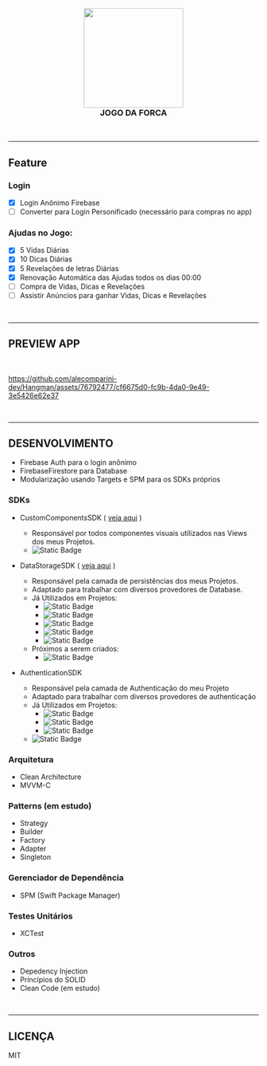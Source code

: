 <h3 align="center">
  <br>
  <img src="https://github.com/alecomparini-dev/Hangman/assets/76792477/8e48cbff-5d0e-4830-8576-a36aa99f4c2e" width="200">
  <br>
  JOGO DA FORCA
  <br>
</h3>

<br>

---
## Feature

### Login
- [x] Login Anônimo Firebase
- [ ] Converter para Login Personificado (necessário para compras no app)

### Ajudas no Jogo:
- [x] 5 Vidas Diárias
- [x] 10 Dicas Diárias
- [x] 5 Revelações de letras Diárias
- [x] Renovação Automática das Ajudas todos os dias 00:00
- [ ] Compra de Vidas, Dicas e Revelações
- [ ] Assistir Anúncios para ganhar Vidas, Dicas e Revelações

<br>

---
## PREVIEW APP

<br>

https://github.com/alecomparini-dev/Hangman/assets/76792477/cf6675d0-fc9b-4da0-9e49-3e5426e62e37

<br>

---
## DESENVOLVIMENTO
- Firebase Auth para o login anônimo
- FirebaseFirestore para Database
- Modularização usando Targets e SPM para os SDKs próprios

### SDKs 
- CustomComponentsSDK ( [veja aqui](https://github.com/alecomparini-dev/CustomComponentsSDK/tree/develop/Sources/CustomComponents/Components) )
  - Responsável por todos componentes visuais utilizados nas Views dos meus Projetos.
  - ![Static Badge](https://img.shields.io/badge/status-em_evolu%C3%A7%C3%A3o-green)
    
- DataStorageSDK ( [veja aqui](https://github.com/alecomparini-dev/CustomComponentsSDK/tree/develop/Sources/CustomComponents/Components) )
  - Responsável pela camada de persistências dos meus Projetos.
  - Adaptado para trabalhar com diversos provedores de Database.
  - Já Utilizados em Projetos:
    - ![Static Badge](https://img.shields.io/badge/CoreData-green?style=for-the-badge)
    - ![Static Badge](https://img.shields.io/badge/FirestoreDatabase-green?style=for-the-badge)
    - ![Static Badge](https://img.shields.io/badge/KeyChain-green?style=for-the-badge)
    - ![Static Badge](https://img.shields.io/badge/UserDefaults-green?style=for-the-badge)
    - ![Static Badge](https://img.shields.io/badge/Realm-green?style=for-the-badge)
  - Próximos a serem criados:
    - ![Static Badge](https://img.shields.io/badge/SQLite-red?style=for-the-badge)

    
- AuthenticationSDK
  - Responsável pela camada de Authenticação do meu Projeto
  - Adaptado para trabalhar com diversos provedores de authenticação
  - Já Utilizados em Projetos:
    - ![Static Badge](https://img.shields.io/badge/FirestoreAuth_Anônimo-green?style=for-the-badge)
    - ![Static Badge](https://img.shields.io/badge/FirestoreAuth_Email/Senha-green?style=for-the-badge)
    - ![Static Badge](https://img.shields.io/badge/Biometria-green?style=for-the-badge)
  - ![Static Badge](https://img.shields.io/badge/status-em_evolu%C3%A7%C3%A3o-green)

### Arquitetura
- Clean Architecture
- MVVM-C

### Patterns (em estudo)
- Strategy
- Builder
- Factory
- Adapter
- Singleton

### Gerenciador de Dependência
- SPM (Swift Package Manager)

### Testes Unitários
- XCTest

### Outros
- Depedency Injection
- Princípios do SOLID
- Clean Code (em estudo)



<br>

---
## LICENÇA
MIT


